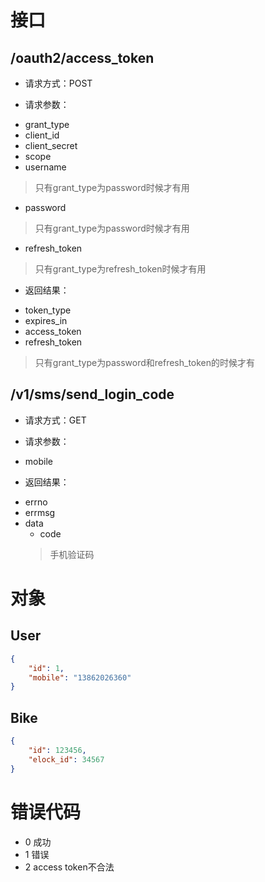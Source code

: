 # 接口

## /oauth2/access_token

* 请求方式：POST

* 请求参数：
 
 - grant_type 
 - client_id
 - client_secret
 - scope
 - username 
 > 只有grant_type为password时候才有用
 - password 
 > 只有grant_type为password时候才有用
 - refresh_token
 > 只有grant_type为refresh_token时候才有用


* 返回结果：

 - token_type
 - expires_in
 - access_token
 - refresh_token
 > 只有grant_type为password和refresh_token的时候才有


## /v1/sms/send_login_code

* 请求方式：GET

* 请求参数：
 
 - mobile
 
* 返回结果：

 - errno
 - errmsg
 - data
   - code
   > 手机验证码


# 对象

## User

```json
{
    "id": 1,
    "mobile": "13862026360"
}
```

## Bike

```json
{
    "id": 123456,
    "elock_id": 34567
}
```

# 错误代码

 - 0 成功
 - 1 错误
 - 2 access token不合法

